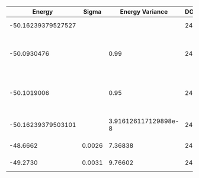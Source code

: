 | Energy             | Sigma | Energy Variance | DOF | Einf | Method                                                       | Reference |
|--------------------|-------|-----------------|-----|------|--------------------------------------------------------------|-----------|
| -50.16239379527527 |       |                 | 24  | 0    | Exact diagonalization                                        | [code](https://github.com/varbench/methods/blob/main/scripts/J1J2/rectangular-4x6_24_P_0.5/ed_lattice_symmetries.sh) |
| -50.0930476        |       | 0.99            | 24  | 0    | VQE + symm. circuit (96 pars., Ns = 2^14 per par, statevector) | [code](https://github.com/varbench/methods/blob/main/scripts/J1J2/rectangular-4x6_24_P_0.5/vqe_noisy.sh) |
| -50.1019006        |       | 0.95            | 24  | 0    | VQE + symm. circuit (96 pars., exact grads & metric, statevector) | [code](https://github.com/varbench/methods/blob/main/scripts/J1J2/rectangular-4x6_24_P_0.5/vqe.sh) |
| -50.16239379503101 |  | 3.916126117129898e-8 | 24  | 0    | DMRG (bond dimension = 4096)                                 | [code](https://github.com/varbench/methods/blob/main/scripts/J1J2/rectangular-4x6_24_P_0.5/dmrg.sh) |
| -48.6662           | 0.0026 | 7.36838        | 24  | 0    | Jastrow baseline                                             | [code](https://github.com/varbench/methods/blob/main/scripts/J1J2/rectangular-4x6_24_P_0.5/vmc_rbm.sh) |
| -49.2730           | 0.0031 | 9.76602        | 24  | 0    | RBM (alpha = 1)                                              | [code](https://github.com/varbench/methods/blob/main/scripts/J1J2/rectangular-4x6_24_P_0.5/vmc_jastrow.sh) |
